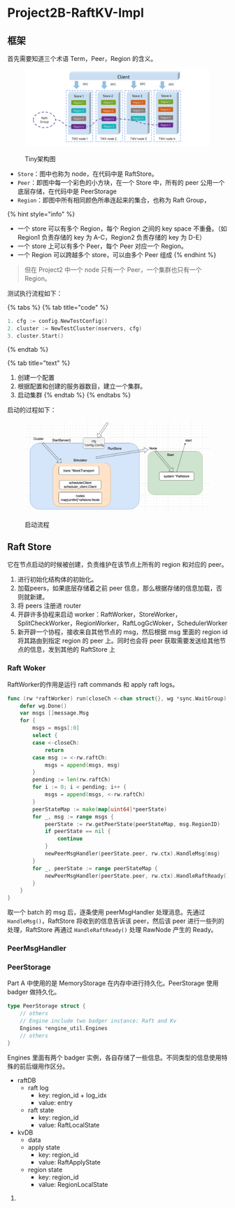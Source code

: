 # Project2B-RaftKV-Impl

## 框架

首先需要知道三个术语 Term，Peer，Region 的含义。

<figure><img src="../../.gitbook/assets/image (1) (1).png" alt=""><figcaption><p>Tiny架构图</p></figcaption></figure>

* `Store`：图中也称为 node，在代码中是 RaftStore。
* `Peer`：即图中每一个彩色的小方块，在一个 Store 中，所有的 peer 公用一个底层存储，在代码中是 PeerStorage
* `Region`：即图中所有相同颜色所串连起来的集合，也称为 Raft Group，

{% hint style="info" %}
* 一个 store 可以有多个 Region，每个 Region 之间的 key space 不重叠。（如 Region1 负责存储的 key 为 A-C，Region2 负责存储的 key 为 D-E）
* 一个 store 上可以有多个 Peer，每个 Peer 对应一个 Region。
* 一个 Region 可以跨越多个 store，可以由多个 Peer 组成
{% endhint %}

> 但在 Project2 中一个 node 只有一个 Peer，一个集群也只有一个 Region。

测试执行流程如下：

{% tabs %}
{% tab title="code" %}
```go
1. cfg := config.NewTestConfig()
2. cluster := NewTestCluster(nservers, cfg)
3. cluster.Start()
```
{% endtab %}

{% tab title="text" %}
1. 创建一个配置
2. 根据配置和创建的服务器数目，建立一个集群。
3. 启动集群
{% endtab %}
{% endtabs %}

启动的过程如下：

<figure><img src="../../.gitbook/assets/image (1).png" alt=""><figcaption><p>启动流程</p></figcaption></figure>

## Raft Store

它在节点启动的时候被创建，负责维护在该节点上所有的 region 和对应的 peer。

1. 进行初始化结构体的初始化。
2. 加载peers，如果底层存储着之前 peer 信息，那么根据存储的信息加载，否则就新建。
3. 将 peers 注册进 router
4. 开辟许多协程来启动 worker：RaftWorker，StoreWorker，SplitCheckWorker，RegionWorker，RaftLogGcWoker，SchedulerWorker
5. 新开辟一个协程，接收来自其他节点的 msg，然后根据 msg 里面的 region id 将其路由到指定 region 的 peer 上。同时也会将 peer 获取需要发送给其他节点的信息，发到其他的 RaftStore 上

### Raft Woker

RaftWorker的作用是运行 raft commands 和 apply raft logs。

```go
func (rw *raftWorker) run(closeCh <-chan struct{}, wg *sync.WaitGroup) {
	defer wg.Done()
	var msgs []message.Msg
	for {
		msgs = msgs[:0]
		select {
		case <-closeCh:
			return
		case msg := <-rw.raftCh:
			msgs = append(msgs, msg)
		}
		pending := len(rw.raftCh)
		for i := 0; i < pending; i++ {
			msgs = append(msgs, <-rw.raftCh)
		}
		peerStateMap := make(map[uint64]*peerState)
		for _, msg := range msgs {
			peerState := rw.getPeerState(peerStateMap, msg.RegionID)
			if peerState == nil {
				continue
			}
			newPeerMsgHandler(peerState.peer, rw.ctx).HandleMsg(msg)
		}
		for _, peerState := range peerStateMap {
			newPeerMsgHandler(peerState.peer, rw.ctx).HandleRaftReady()
		}
	}
}
```

取一个 batch 的 msg 后，逐条使用 peerMsgHandler 处理消息。先通过 `HandleMsg()`，RaftStore 将收到的信息告诉该 peer，然后该 peer 进行一些列的处理，RaftStore 再通过 `HandleRaftReady()` 处理 RawNode 产生的 Ready。

### PeerMsgHandler



### PeerStorage

Part A 中使用的是 MemoryStorage  在内存中进行持久化。PeerStorage 使用 badger 做持久化。

```go
type PeerStorage struct {
    // others
    // Engine include two badger instance: Raft and Kv
    Engines *engine_util.Engines
    // others
}
```

Engines 里面有两个 badger 实例，各自存储了一些信息。不同类型的信息使用特殊的前后缀用作区分。

* raftDB
  * raft log
    * key: region\_id + log\_idx
    * value: entry
  * raft state
    * key: region\_id
    * value: RaftLocalState
* kvDB
  * data
  * apply state
    * key: region\_id
    * value: RaftApplyState
  * region state
    * key: region\_id
    * value: RegionLocalState

1.
